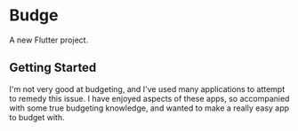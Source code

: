 # Budge

A new Flutter project.

## Getting Started

I'm not very good at budgeting, and I've used many applications to attempt to remedy this issue. I have enjoyed aspects of these apps, so accompanied with some true budgeting knowledge, and wanted to make a really easy app to budget with.
